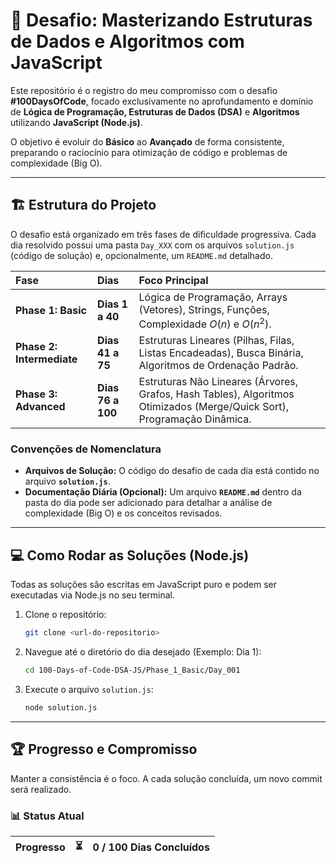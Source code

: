 # 🎯 Desafio: Masterizando Estruturas de Dados e Algoritmos com JavaScript

Este repositório é o registro do meu compromisso com o desafio **#100DaysOfCode**, focado exclusivamente no aprofundamento e domínio de **Lógica de Programação, Estruturas de Dados (DSA)** e **Algoritmos** utilizando **JavaScript (Node.js)**.

O objetivo é evoluir do **Básico** ao **Avançado** de forma consistente, preparando o raciocínio para otimização de código e problemas de complexidade (Big O).

---

## 🏗 Estrutura do Projeto

O desafio está organizado em três fases de dificuldade progressiva. Cada dia resolvido possui uma pasta `Day_XXX` com os arquivos `solution.js` (código de solução) e, opcionalmente, um `README.md` detalhado.

| Fase | Dias | Foco Principal |
| :--- | :--- | :--- |
| **Phase 1: Basic** | **Dias 1 a 40** | Lógica de Programação, Arrays (Vetores), Strings, Funções, Complexidade $O(n)$ e $O(n^2)$. |
| **Phase 2: Intermediate** | **Dias 41 a 75** | Estruturas Lineares (Pilhas, Filas, Listas Encadeadas), Busca Binária, Algoritmos de Ordenação Padrão. |
| **Phase 3: Advanced** | **Dias 76 a 100** | Estruturas Não Lineares (Árvores, Grafos, Hash Tables), Algoritmos Otimizados (Merge/Quick Sort), Programação Dinâmica. |

### Convenções de Nomenclatura

* **Arquivos de Solução:** O código do desafio de cada dia está contido no arquivo **`solution.js`**.
* **Documentação Diária (Opcional):** Um arquivo **`README.md`** dentro da pasta do dia pode ser adicionado para detalhar a análise de complexidade (Big O) e os conceitos revisados.

---

## 💻 Como Rodar as Soluções (Node.js)

Todas as soluções são escritas em JavaScript puro e podem ser executadas via Node.js no seu terminal.

1.  Clone o repositório:
    ```bash
    git clone <url-do-repositorio>
    ```
2.  Navegue até o diretório do dia desejado (Exemplo: Dia 1):
    ```bash
    cd 100-Days-of-Code-DSA-JS/Phase_1_Basic/Day_001
    ```
3.  Execute o arquivo `solution.js`:
    ```bash
    node solution.js
    ```

---

## 🏆 Progresso e Compromisso

Manter a consistência é o foco. A cada solução concluída, um novo commit será realizado.

### 📊 Status Atual

| Progresso | ⏳ | 0 / 100 Dias Concluídos |
| :--- | :--- | :--- |